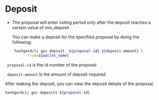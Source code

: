 # Deposit

- The proposal will enter voting period only after the deposit reaches a certain value of min_deposit.

  You can make a deposit for the specified proposal by doing the following:

  ```bash
   hashgardcli gov deposit  ${proposal-id} ${deposit-amount} \
       --from=${wallet_name} 
  ```

  

` proposal-id` is the id number of the proposal

` deposit-amount` is the amount of deposit required

After making the deposit, you can view the deposit details of the proposal.

  ```bash
  hashgardcli gov deposits ${proposal-id}
  ```

